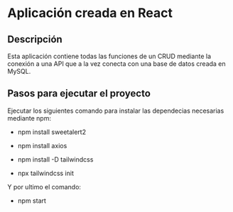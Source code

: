 # Aplicación creada en React

## Descripción

Esta aplicación contiene todas las funciones de un CRUD mediante la conexión a una API que a la vez conecta con una base de datos creada en MySQL.

## Pasos para ejecutar el proyecto

Ejecutar los siguientes comando para instalar las dependecias necesarias mediante npm:

- npm install sweetalert2

- npm install axios

- npm install -D tailwindcss

- npx tailwindcss init

Y por ultimo el comando:

- npm start
